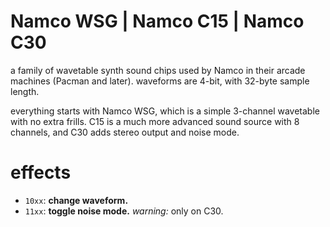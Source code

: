 # Namco WSG | Namco C15 | Namco C30

a family of wavetable synth sound chips used by Namco in their arcade machines (Pacman and later). waveforms are 4-bit, with 32-byte sample length.

everything starts with Namco WSG, which is a simple 3-channel wavetable with no extra frills. C15 is a much more advanced sound source with 8 channels, and C30 adds stereo output and noise mode.

# effects

- `10xx`: **change waveform.**
- `11xx`: **toggle noise mode.** _warning:_ only on C30.
